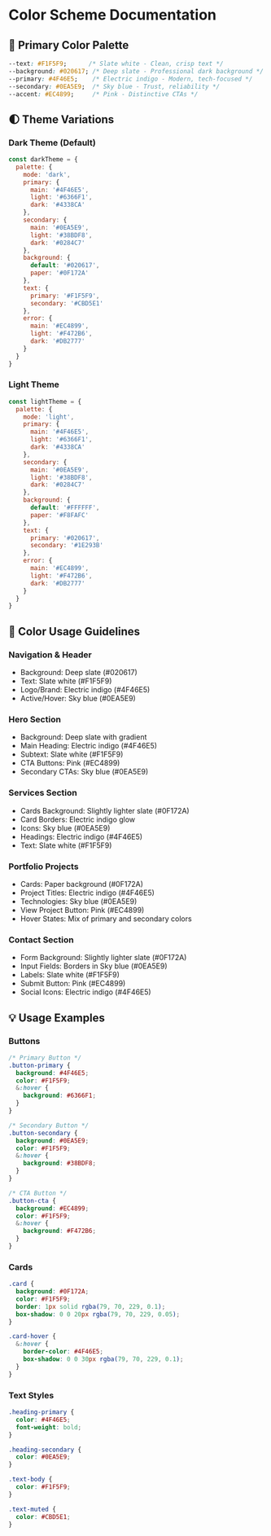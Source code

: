 # Color Scheme Documentation

## 🎨 Primary Color Palette

```css
--text: #F1F5F9;      /* Slate white - Clean, crisp text */
--background: #020617; /* Deep slate - Professional dark background */
--primary: #4F46E5;    /* Electric indigo - Modern, tech-focused */
--secondary: #0EA5E9;  /* Sky blue - Trust, reliability */
--accent: #EC4899;     /* Pink - Distinctive CTAs */
```

## 🌓 Theme Variations

### Dark Theme (Default)
```javascript
const darkTheme = {
  palette: {
    mode: 'dark',
    primary: {
      main: '#4F46E5',
      light: '#6366F1',
      dark: '#4338CA'
    },
    secondary: {
      main: '#0EA5E9',
      light: '#38BDF8',
      dark: '#0284C7'
    },
    background: {
      default: '#020617',
      paper: '#0F172A'
    },
    text: {
      primary: '#F1F5F9',
      secondary: '#CBD5E1'
    },
    error: {
      main: '#EC4899',
      light: '#F472B6',
      dark: '#DB2777'
    }
  }
}
```

### Light Theme
```javascript
const lightTheme = {
  palette: {
    mode: 'light',
    primary: {
      main: '#4F46E5',
      light: '#6366F1',
      dark: '#4338CA'
    },
    secondary: {
      main: '#0EA5E9',
      light: '#38BDF8',
      dark: '#0284C7'
    },
    background: {
      default: '#FFFFFF',
      paper: '#F8FAFC'
    },
    text: {
      primary: '#020617',
      secondary: '#1E293B'
    },
    error: {
      main: '#EC4899',
      light: '#F472B6',
      dark: '#DB2777'
    }
  }
}
```

## 🎯 Color Usage Guidelines

### Navigation & Header
- Background: Deep slate (#020617)
- Text: Slate white (#F1F5F9)
- Logo/Brand: Electric indigo (#4F46E5)
- Active/Hover: Sky blue (#0EA5E9)

### Hero Section
- Background: Deep slate with gradient
- Main Heading: Electric indigo (#4F46E5)
- Subtext: Slate white (#F1F5F9)
- CTA Buttons: Pink (#EC4899)
- Secondary CTAs: Sky blue (#0EA5E9)

### Services Section
- Cards Background: Slightly lighter slate (#0F172A)
- Card Borders: Electric indigo glow
- Icons: Sky blue (#0EA5E9)
- Headings: Electric indigo (#4F46E5)
- Text: Slate white (#F1F5F9)

### Portfolio Projects
- Cards: Paper background (#0F172A)
- Project Titles: Electric indigo (#4F46E5)
- Technologies: Sky blue (#0EA5E9)
- View Project Button: Pink (#EC4899)
- Hover States: Mix of primary and secondary colors

### Contact Section
- Form Background: Slightly lighter slate (#0F172A)
- Input Fields: Borders in Sky blue (#0EA5E9)
- Labels: Slate white (#F1F5F9)
- Submit Button: Pink (#EC4899)
- Social Icons: Electric indigo (#4F46E5)

## 💡 Usage Examples

### Buttons
```css
/* Primary Button */
.button-primary {
  background: #4F46E5;
  color: #F1F5F9;
  &:hover {
    background: #6366F1;
  }
}

/* Secondary Button */
.button-secondary {
  background: #0EA5E9;
  color: #F1F5F9;
  &:hover {
    background: #38BDF8;
  }
}

/* CTA Button */
.button-cta {
  background: #EC4899;
  color: #F1F5F9;
  &:hover {
    background: #F472B6;
  }
}
```

### Cards
```css
.card {
  background: #0F172A;
  color: #F1F5F9;
  border: 1px solid rgba(79, 70, 229, 0.1);
  box-shadow: 0 0 20px rgba(79, 70, 229, 0.05);
}

.card-hover {
  &:hover {
    border-color: #4F46E5;
    box-shadow: 0 0 30px rgba(79, 70, 229, 0.1);
  }
}
```

### Text Styles
```css
.heading-primary {
  color: #4F46E5;
  font-weight: bold;
}

.heading-secondary {
  color: #0EA5E9;
}

.text-body {
  color: #F1F5F9;
}

.text-muted {
  color: #CBD5E1;
}
```